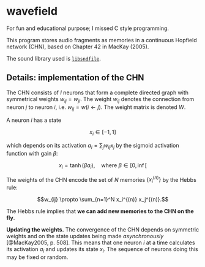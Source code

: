 # wavefield

For fun and educational purpose; I missed C style programming.

This program stores audio fragments as memories in a continuous Hopfield network (CHN), based on Chapter 42 in MacKay (2005).

The sound library used is [`libsndfile`](http://www.mega-nerd.com/libsndfile/api.html).

## Details: implementation of the CHN

The CHN consists of $I$ neurons that form a complete directed graph with symmetrical weights $w_{ij} = w_{ji}$. The weight $w_{ij}$ denotes the connection from neuron $j$ to neuron $i$, i.e. $w_{ij} = w(i \leftarrow j)$. The weight matrix is denoted $W$.

A neuron $i$ has a state
```math
x_i \in [-1,1]
```
which depends on its activation $a_i = \sum_j w_{ij} x_j$ by the sigmoid activation function with gain $\beta$:
```math
x_i = \tanh(\beta a_i), \quad \text{where } \beta \in [0, \inf[
```

The weights of the CHN encode the set of $N$ memories $\{x_i^{(n)}\}$ by the Hebbs rule:
```math
w_{ij} \propto \sum_{n=1}^N x_i^{(n)} x_j^{(n)}.
```
The Hebbs rule implies that **we can add new memories to the CHN on the fly**.

**Updating the weights.** The convergence of the CHN depends on symmetric weights and on the state updates being made *asynchronously* [@MacKay2005, p. 508]. This means that one neuron $i$ at a time calculates its activation $a_i$ and updates its state $x_i$. The sequence of neurons doing this may be fixed or random.